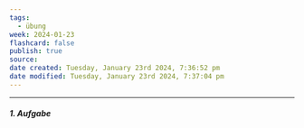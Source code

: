 ```yaml
---
tags:
  - übung
week: 2024-01-23
flashcard: false
publish: true
source: 
date created: Tuesday, January 23rd 2024, 7:36:52 pm
date modified: Tuesday, January 23rd 2024, 7:37:04 pm
---
```

***
##### 1. Aufgabe
